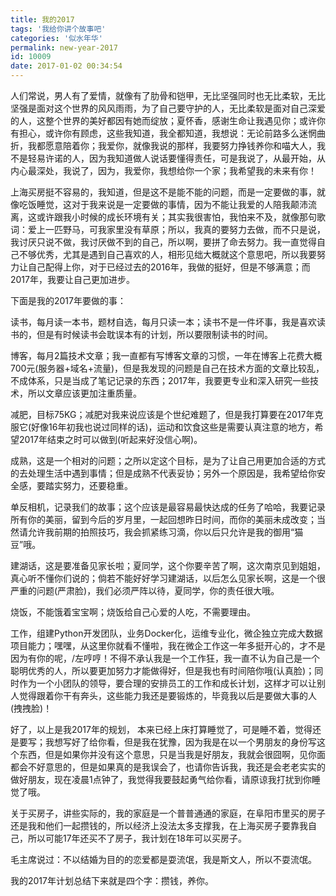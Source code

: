 ```yaml
---
title: 我的2017
tags: '我给你讲个故事吧'
categories: '似水年华'
permalink: new-year-2017
id: 10009
date: 2017-01-02 00:34:54
---
```



 人们常说，男人有了爱情，就像有了肋骨和铠甲，无比坚强同时也无比柔软，无比坚强是面对这个世界的风风雨雨，为了自己要守护的人，无比柔软是面对自己深爱的人，这整个世界的美好都因有她而绽放；夏怀香，感谢生命让我遇见你；或许你有担心，或许你有顾虑，这些我知道，我全都知道，我想说：无论前路多么迷惘曲折，我都愿意陪着你；我爱你，就像我说的那样，我要努力挣钱养你和喵大人，我不是轻易许诺的人，因为我知道做人说话要懂得责任，可是我说了，从最开始，从内心最深处，我说了，因为，我爱你，我想给你一个家；我希望我的未来有你！

 上海买房挺不容易的，我知道，但是这不是能不能的问题，而是一定要做的事，就像吃饭睡觉，这对于我来说是一定要做的事情，因为不能让我爱的人陪我颠沛流离，这或许跟我小时候的成长环境有关；其实我很害怕，我怕来不及，就像那句歌词：爱上一匹野马，可我家里没有草原；所以，我真的要努力去做，而不只是说，我讨厌只说不做，我讨厌做不到的自己，所以啊，要拼了命去努力。我一直觉得自己不够优秀，尤其是遇到自己喜欢的人，相形见绌大概就这个意思吧，所以我要努力让自己配得上你，对于已经过去的2016年，我做的挺好，但是不够满意；而2017年，我要让自己更加进步。

 下面是我的2017年要做的事：

 读书，每月读一本书，题材自选，每月只读一本；读书不是一件坏事，我是喜欢读书的，但是有时候读书会耽误本有的计划，所以要限制读书的时间。

 博客，每月2篇技术文章；我一直都有写博客文章的习惯，一年在博客上花费大概700元(服务器+域名+流量)，但是我发现的问题是自己在技术方面的文章比较乱，不成体系，只是当成了笔记记录的东西；2017年，我要更专业和深入研究一些技术，所以文章应该更加注重质量。

 减肥，目标75KG；减肥对我来说应该是个世纪难题了，但是我打算要在2017年克服它(好像16年初我也说过同样的话)，运动和饮食这些是需要认真注意的地方，希望2017年结束之时可以做到(听起来好没信心啊)。

 成熟，这是一个相对的问题；之所以定这个目标，是为了让自己用更加合适的方式的去处理生活中遇到事情；但是成熟不代表妥协；另外一个原因是，我希望给你安全感，要踏实努力，还要稳重。

 单反相机，记录我们的故事；这个应该是最容易最快达成的任务了哈哈，我要记录所有你的美丽，留到今后的岁月里，一起回想昨日时间，而你的美丽未成改变；当然请允许我前期的拍照技巧，我会抓紧练习滴，你以后只允许是我的御用“猫豆”哦。

 建湖话，这是要准备见家长啦；夏同学，这个你要辛苦了啊，这次南京见到姐姐，真心听不懂你们说的；倘若不能好好学习建湖话，以后怎么见家长啊，这是一个很严重的问题(严肃脸)，我们必须严阵以待，夏同学，你的责任很大哦。

 烧饭，不能饿着宝宝啊；烧饭给自己心爱的人吃，不需要理由。

 工作，组建Python开发团队，业务Docker化，运维专业化，微企独立完成大数据项目能力；嘿嘿，从这里你就看不懂啦，我在微企工作这一年多挺开心的，才不是因为有你的呢，/左哼哼！不得不承认我是一个工作狂，我一直不认为自己是一个聪明优秀的人，所以要更加努力才能做得好，但是我也有时间陪你哦(认真脸)；同时作为一个小团队的领导，要合理的安排员工的工作和成长计划，这样才可以让别人觉得跟着你干有奔头，这些能力我还是要锻炼的，毕竟我以后是要做大事的人(拽拽脸)！

 好了，以上是我2017年的规划， 本来已经上床打算睡觉了，可是睡不着，觉得还是要写；我想写好了给你看，但是我在犹豫，因为我是在以一个男朋友的身份写这个东西，但是如果你并没有这个意思，只是当我是好朋友，我就会很囧啊，见你面都会不好意思的，但是如果真的是我误会了，也请你告诉我，我还是会老老实实的做好朋友，现在凌晨1点钟了，我觉得我要鼓起勇气给你看，请原谅我打扰到你睡觉了哦。

 关于买房子，讲些实际的，我的家庭是一个普普通通的家庭，在阜阳市里买的房子还是我和他们一起攒钱的，所以经济上没法太多支撑我，在上海买房子要靠我自己，所以可能17年还买不了房子，我计划在18年可以买房子。

 毛主席说过：不以结婚为目的的恋爱都是耍流氓，我是斯文人，所以不耍流氓。

 我的2017年计划总结下来就是四个字：攒钱，养你。
